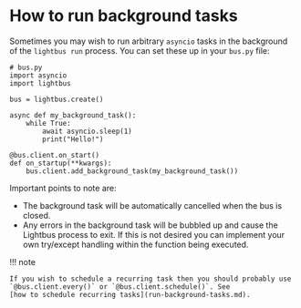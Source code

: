 # How to run background tasks

Sometimes you may wish to run arbitrary `asyncio` tasks in the background of the 
`lightbus run` process. You can set these up in your `bus.py` file:

```python3
# bus.py
import asyncio
import lightbus

bus = lightbus.create()

async def my_background_task():
    while True:
        await asyncio.sleep(1)
        print("Hello!")

@bus.client.on_start()
def on_startup(**kwargs):
    bus.client.add_background_task(my_background_task())
```

Important points to note are:

* The background task will be automatically cancelled when the bus is closed.
* Any errors in the background task will be bubbled up and cause the 
  Lightbus process to exit. If this is not desired you can implement 
  your own try/except handling within the function being executed.

!!! note

    If you wish to schedule a recurring task then you should probably use 
    `@bus.client.every()` or `@bus.client.schedule()`. See 
    [how to schedule recurring tasks](run-background-tasks.md).
